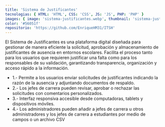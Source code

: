 ```yaml
---
title: 'Sistema de Justificantes'
tecnologias: { HTML: 'HTML', CSS: 'CSS', JS: 'JS', PHP: 'PHP' }
images: { image: 'sistema-justificantes.webp', thumbnail: 'sistema-justificantes-hover.webp', imageTitle: 'sistema-justificantes-title.webp', pagina: 'sistema-justificantes-pagina.webp' }
color: '#56051f'
repositorio: 'https://github.com/EnriqueHM31/ITSH'
---
```


El Sistema de Justificantes es una plataforma digital diseñada para gestionar de manera eficiente la solicitud, aprobación y almacenamiento de justificantes de ausencia en entornos escolares. Facilita el proceso tanto para los usuarios que requieren justificar una falta como para los responsables de su validación, garantizando transparencia, organización y acceso rápido a la información.

<ul>
<li>1.- Permite a los usuarios enviar solicitudes de justificantes indicando la razón de la ausencia y adjuntando documentos de respaldo.</li>
<li>2.- Los jefes de carrera pueden revisar, aprobar o rechazar las solicitudes con comentarios personalizados.</li>
<li>3.- Interfaz responsiva accesible desde computadoras, tablets y dispositivos móviles.</li>
<li>4.- Los administradores pueden añadir a jefes de carrera u otros administradores y los jefes de carrera a estudiantes por medio de campos o un archivo CSV</li>
<ul>
